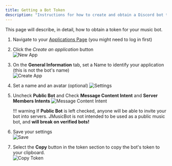 ```yaml
---
title: Getting a Bot Token
description: "Instructions for how to create and obtain a Discord bot token"
---
```


This page will describe, in detail, how to obtain a token for your music bot.

1. Navigate to your [Applications Page](https://discordapp.com/login?redirect_to=/developers/applications) (you might need to log in first)

2. Click the *Create an application* button  
![New App](/assets/images/create-application.png)

3. On the **General Information** tab, set a Name to identify your application (this is not the bot's name)  
![Create App](/assets/images/general-info.png)

6. Set a name and an avatar (optional)
![Settings](/assets/images/customize-bot.png)

7. Uncheck **Public Bot** and Check **Message Content Intent** and **Server Members Intents**
![Message Content Intent](/assets/images/oauth-and-intents.png)

    !!! warning
        If **Public Bot** is left checked, anyone will be able to invite your bot into servers. JMusicBot is not
        intended to be used as a public music bot, and **will break on verified bots!**

8. Save your settings  
![Save](/assets/images/save-changes.png)

9. Select the **Copy** button in the token section to copy the bot's token to your clipboard.  
![Copy Token](/assets/images/copy-token.png)
